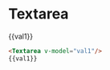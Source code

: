 #   Textarea

<WTextarea v-model="val1"/>
{{val1}}

```html
<Textarea v-model="val1"/>
{{val1}}
```

<script setup>
import {ref} from "vue"; 

const val1=ref('')
</script>